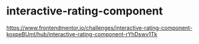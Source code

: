 # interactive-rating-component
https://www.frontendmentor.io/challenges/interactive-rating-component-koxpeBUmI/hub/interactive-rating-component-rYhDswv1Tk
